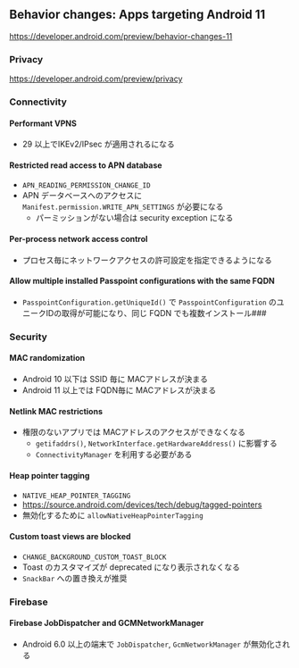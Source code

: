 ## Behavior changes: Apps targeting Android 11

https://developer.android.com/preview/behavior-changes-11

### Privacy

https://developer.android.com/preview/privacy

### Connectivity

#### Performant VPNS

* 29 以上でIKEv2/IPsec が適用されるになる

#### Restricted read access to APN database

* `APN_READING_PERMISSION_CHANGE_ID`
* APN データベースへのアクセスに `Manifest.permission.WRITE_APN_SETTINGS` が必要になる
  * パーミッションがない場合は security exception になる

#### Per-process network access control

* プロセス毎にネットワークアクセスの許可設定を指定できるようになる

#### Allow multiple installed Passpoint configurations with the same FQDN

* `PasspointConfiguration.getUniqueId()` で `PasspointConfiguration` のユニークIDの取得が可能になり、同じ FQDN でも複数インストール###

### Security

#### MAC randomization

* Android 10 以下は SSID 毎に MACアドレスが決まる
* Android 11 以上では FQDN毎に MACアドレスが決まる

#### Netlink MAC restrictions

* 権限のないアプリでは MACアドレスのアクセスができなくなる
  * `getifaddrs()`, `NetworkInterface.getHardwareAddress()` に影響する
  * `ConnectivityManager` を利用する必要がある

#### Heap pointer tagging

* `NATIVE_HEAP_POINTER_TAGGING`
* https://source.android.com/devices/tech/debug/tagged-pointers
* 無効化するために `allowNativeHeapPointerTagging`

#### Custom toast views are blocked

* `CHANGE_BACKGROUND_CUSTOM_TOAST_BLOCK`
* Toast のカスタマイズが deprecated になり表示されなくなる
* `SnackBar` への置き換えが推奨

### Firebase

#### Firebase JobDispatcher and GCMNetworkManager

* Android 6.0 以上の端末で `JobDispatcher`, `GcmNetworkManager` が無効化される
